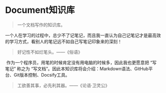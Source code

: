 # Document知识库

> 一个文档写作的知识库。

​		一个人在学习的过程中，总少不了记笔记，而且我一直认为自己记笔记才是最高效的学习方式，看别人的笔记远不如自己写笔记印象来的深刻！

> 好记性不如烂笔头。——《俗语》

​		作为一个程序员，用笔的时候肯定没有用电脑的时候多，因此我也更愿意把 “写笔记” 称之为 “写文档”。因此本知识库将会介绍：Markdown语法、GitHub平台、Git版本控制、Docsify工具。

> 工欲善其事，必先利其器。——《论语·卫灵公》